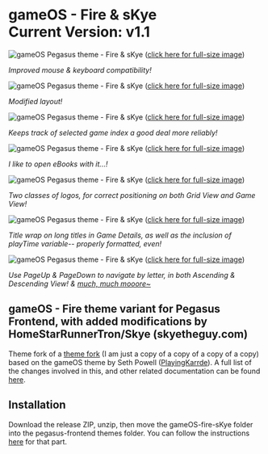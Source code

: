 # gameOS - Fire & sKye <br/> Current Version: v1.1

![gameOS Pegasus theme - Fire & sKye](https://i.imgur.com/wmT3dAU.png)
([click here for full-size image](https://www.skyetheguy.com/pegasuscollectionaug162023A.png))

_Improved mouse & keyboard compatibility!_

![gameOS Pegasus theme - Fire & sKye](https://i.imgur.com/rVMMzRY.png)
([click here for full-size image](https://www.skyetheguy.com/pegasuscollectionaug162023B.png))

_Modified layout!_

![gameOS Pegasus theme - Fire & sKye](https://i.imgur.com/2ryXTaw.png)
([click here for full-size image](https://www.skyetheguy.com/pegasuscollectionjul312023A.png))

_Keeps track of selected game index a good deal more reliably!_

![gameOS Pegasus theme - Fire & sKye](https://i.imgur.com/59r0wEP.png)
([click here for full-size image](https://www.skyetheguy.com/pegasuscollectionjul312023B.png))

_I like to open eBooks with it...!_

![gameOS Pegasus theme - Fire & sKye](https://i.imgur.com/48eY4ft.png)
([click here for full-size image](https://www.skyetheguy.com/pegasuscollectionaug162023C.png))

_Two classes of logos, for correct positioning on both Grid View and Game View!_

![gameOS Pegasus theme - Fire & sKye](https://i.imgur.com/KVQpuFL.png)
([click here for full-size image](https://www.skyetheguy.com/pegasuscollectionaug162023D.png))

_Title wrap on long titles in Game Details, as well as the inclusion of playTime variable-- properly formatted, even!_

![gameOS Pegasus theme - Fire & sKye](https://i.imgur.com/blN4Tno.png)
([click here for full-size image](https://www.skyetheguy.com/pegasuscollectionaug162023E.png))

_Use PageUp & PageDown to navigate by letter, in both Ascending & Descending View!
& [much, much mooore~](https://www.youtube.com/watch?v=l1G4ZZmNjBQ)_

## gameOS - Fire theme variant for Pegasus Frontend, with added modifications by HomeStarRunnerTron/Skye (skyetheguy.com)

Theme fork of a [theme fork](https://github.com/jimbob4000/gameOS) (I am just a copy of a copy of a copy of a copy) based on the gameOS theme by Seth Powell ([PlayingKarrde](https://github.com/PlayingKarrde/gameOS)). A full list of the changes involved in this, and other related documentation can be found [here](https://wiki.notfire.cc/index.php?title=Personal_Modifications_%26_Fixes_for_Pegasus_Game_Launcher_%2B_gameOS_Fire).

## Installation

Download the release ZIP, unzip, then move the gameOS-fire-sKye folder into the pegasus-frontend themes folder. You can follow the instructions [here](http://pegasus-frontend.org/docs/user-guide/installing-themes/) for that part.
